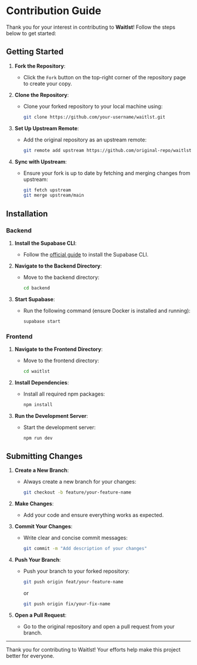 # Contribution Guide

Thank you for your interest in contributing to **Waitlst**! Follow the steps below to get started:

## Getting Started

1. **Fork the Repository**:
   - Click the `Fork` button on the top-right corner of the repository page to create your copy.

2. **Clone the Repository**:
   - Clone your forked repository to your local machine using:
     ```bash
     git clone https://github.com/your-username/waitlst.git
     ```

3. **Set Up Upstream Remote**:
   - Add the original repository as an upstream remote:
     ```bash
     git remote add upstream https://github.com/original-repo/waitlst.git
     ```

4. **Sync with Upstream**:
   - Ensure your fork is up to date by fetching and merging changes from upstream:
     ```bash
     git fetch upstream
     git merge upstream/main
     ```

## Installation

### Backend

1. **Install the Supabase CLI**:
   - Follow the [official guide](https://supabase.com/docs/guides/cli) to install the Supabase CLI.

2. **Navigate to the Backend Directory**:
   - Move to the backend directory:
     ```bash
     cd backend
     ```

3. **Start Supabase**:
   - Run the following command (ensure Docker is installed and running):
     ```bash
     supabase start
     ```

### Frontend

1. **Navigate to the Frontend Directory**:
   - Move to the frontend directory:
     ```bash
     cd waitlst
     ```

2. **Install Dependencies**:
   - Install all required npm packages:
     ```bash
     npm install
     ```

3. **Run the Development Server**:
   - Start the development server:
     ```bash
     npm run dev
     ```

## Submitting Changes

1. **Create a New Branch**:
   - Always create a new branch for your changes:
     ```bash
     git checkout -b feature/your-feature-name
     ```

2. **Make Changes**:
   - Add your code and ensure everything works as expected.

3. **Commit Your Changes**:
   - Write clear and concise commit messages:
     ```bash
     git commit -m "Add description of your changes"
     ```

4. **Push Your Branch**:
   - Push your branch to your forked repository:
     ```bash
     git push origin feat/your-feature-name
     ```
     or
     ```bash
     git push origin fix/your-fix-name
     ``` 

5. **Open a Pull Request**:
   - Go to the original repository and open a pull request from your branch.

---

Thank you for contributing to Waitlst! Your efforts help make this project better for everyone.

